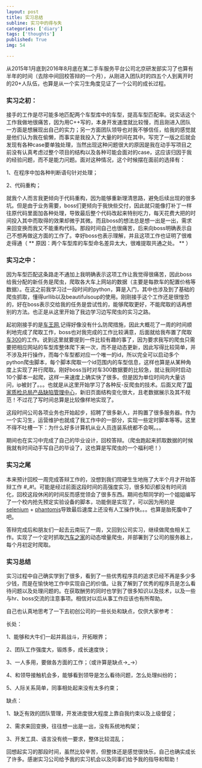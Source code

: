```yaml
---
layout: post
title: 实习总结
subline: 实习中的得与失
categories: ['diary']
tags: ['thoughts']
published: True
img: 54

---
```


从2015年1月底到2016年8月底在某二手车服务平台公司北京研发部实习了也算有半年的时间（去除中间回校答辩的一个月），从刚进入团队时的四五个人到离开时的20+人队伍，也算是从一个实习生角度见证了一个公司的成长过程。

### 实习之初：

接手的工作是尽可能多地匹配两个车型库中的车型，提高车型匹配率。说实话这个工作我做地很痛苦，因为用C++写的，本身开发速度就比较慢，而且刚进入团队一方面是想展现出自己的实力；另一方面团队领导也对我不够信任，给我的感觉就是他们认为我在偷懒，而事实是我投入了大量的时间在其中。写完了一版之后就会发现有各种case要单独处理，当然出现这种问题很大的原因是我在动手写项目之前没有认真考虑过整个项目的结构以及各种可能会面对的case，这应该归因于我的经验问题，而不是能力问题。面对这种情况，这个时候摆在面前的选择有：

1、在程序中加各种判断语句针对处理；

2、代码重构；


就我个人而言我更倾向于代码重构，因为能够重新理清思路，避免后续出现的很多坑。但是由于业务需要，boss们更倾向于我快些交付，因此就只能像打补丁一样往原代码里面加各种处理，导致最后整个代码改起来特别吃力，每天花费大把的时间投入其中而取得的效果却微乎其微。而且boss的想法总是想一出是一出，需求来回变换而我又不能重构代码。那段时间自己也很痛苦，后来向boss明确表示自己不想再做这方面的工作了。幸好boss也表示理解，并且这项工作也证明了很难走得通（ ** 原因：两个车型库的车型命名差异太大，很难提取共通之处。 ** ）

### 实习之中：

因为车型匹配这条路走不通加上我明确表示这项工作让我觉得很痛苦，因此boss给我分配的新任务是爬虫，爬取各大车上网站的数据（主要是每款车的配置价格等数据）。在这之前我学习过一段时间的python，算是入门，其中也涉及到了基础的爬虫抓取，懂得urllib以及beautifulsoup的使用。刚刚接手这个工作还是很惶恐的，好在boss表示交给我的任务是尝试性的，能够爬取更好，不能爬取的话再想别的方法。也正是从这里开始了我边学习边写爬虫的实习之路。

起初刚接手的是[车王网](http://www.carking001.com/),记得好像没有什么防爬措施，因此大概花了一周的时间顺利地完成了爬取工作，boss也对我完成的工作比较满意，后面就给我布置了爬取[车300](http://www.che300.com/)的工作。说到这里就要提到一件比较有趣的事了，因为要求我写的爬虫只需要把相应网站的车型库整体爬下来一次，而不是动态更新，因此写得比较简单，并不涉及并行操作，而每个车型都对应一个唯一的id，所以完全可以启动多个python爬虫脚本，每个脚本爬取一个id范围内的车型信息，这样也算是从某种角度上实现了并行爬取。刚好boss当时对车300数据要的比较急，就让我同时启动10个脚本一起爬，这样一来速度上确实快了很多。但是因为单位时间内大量访问，ip被封了。。。也就是从这里开始学习了各种反-反爬虫的技术。后面又爬了[国家质检总局产品缺陷管理中心](http://www.dpac.gov.cn/)，新旧页面结构变化很大，且老数据展示及其不规范！不过花了写时间总算是比较像样地实现了。

这段时间公司各项业务也开始起步，招聘了很多新人，并购置了很多服务器。作为一个实习生，运营维护也就成了我工作中的一部分，实现一些定时脚本等等。这里不得不吐槽一下：为什么好多计算机从业人员连装系统都不会啊。。。

期间也在实习中完成了自己的毕业设计，回校答辩。（爬虫跑起来抓取数据的时候我就有时间动手写自己的毕设了，这也算是写爬虫的一个福利吧！）

### 实习之尾

本来预计回校一周完成答辩工作的，没想到我们院硬生生地拖了大半个月才开始答辩工作 #_#!。可能是经过前面这段时间的高强度实习，很多知识都没有时间消化，回校这段休闲的时间反而感觉领会了很多东西。期间也帮同学的一个姐姐编写了一个校内抢先预定实验设备的脚本，功能倒是实现了，可以因为用的是 [selenium]() + [phantomjs]()导致最后速度上还没有人工操作快。。。也算是胎死腹中了吧。

答辩完成后和朋友们一起去云南玩了一周，又回到公司实习，继续做爬虫相关工作。实现了一个定时抓取[汽车之家]()的动态增量爬虫，并部署到了公司的服务器上，每个月初定时爬取。

### 实习总结

实习过程中自己确实学到了很多，看到了一些优秀程序员的追求已经不再是多少多少钱，而是在愉快地工作中实现自己的价值。让我了解到了优秀的程序员是怎么看待问题以及处理问题的。在获取酬劳的同时也学到了很多知识以及技术，以及一些与hr、boss交流的注意事项。相信对以后从事工作应该也有所帮助。

自己也认真地思考了一下去初创公司的一些长处和缺点，仅供大家参考：

长处：

1、能够和大牛们一起并肩战斗，开拓眼界；

2、团队工作强度大，锻炼多，成长速度快；

3、一人多用，要做各方面的工作；（或许算是缺点->_->）

4、和领导接触机会多，能够看到领导是怎么看待问题，怎么处理纠纷的；

5、人际关系简单，同事相处起来没有太多约束；

缺点：

1、缺乏有效的团队管理，开发进度很大程度上靠自我约束以及上级督促；

2、需求来回变换，往往想一出是一出，没有系统地构架；

3、开发工具、语言没有统一要求，整体比较混乱；

回想起实习的那段时间，虽然比较辛苦，但整体还是感觉很快乐，自己也确实成长了许多。感谢实习公司给予我的实习机会以及同事们给予我的指导和帮助！